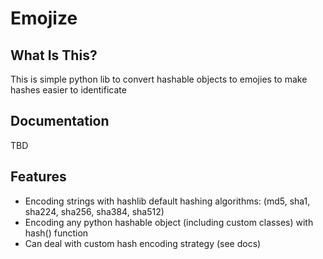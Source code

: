 Emojize
==============================

What Is This?
-------------
This is simple python lib to convert hashable objects to emojies to make hashes easier to identificate

Documentation
---------------
TBD

Features
-------
* Encoding strings with hashlib default hashing algorithms: (md5, sha1, sha224, sha256, sha384, sha512)
* Encoding any python hashable object (including custom classes) with hash() function
* Can deal with custom hash encoding strategy (see docs)
